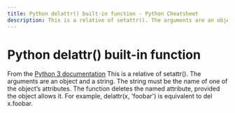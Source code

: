 ```yaml
---
title: Python delattr() built-in function - Python Cheatsheet
description: This is a relative of setattr(). The arguments are an object and a string. The string must be the name of one of the object’s attributes. The function deletes the named attribute, provided the object allows it. For example, delattr(x, 'foobar') is equivalent to del x.foobar.
---
```


<base-title :title="frontmatter.title" :description="frontmatter.description">

# Python delattr() built-in function

</base-title>

<base-disclaimer>
  <base-disclaimer-title>
    From the <a target="_blank" href="https://docs.python.org/3/library/functions.html#delattr">Python 3 documentation</a>
  </base-disclaimer-title>
  <base-disclaimer-content>
   This is a relative of setattr(). The arguments are an object and a string. The string must be the name of one of the object’s attributes. The function deletes the named attribute, provided the object allows it. For example, delattr(x, 'foobar') is equivalent to del x.foobar.
  </base-disclaimer-content>
</base-disclaimer>

<!-- remove this tag to start editing this page -->
<empty-section />
<!-- remove this tag to start editing this page -->
